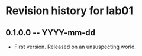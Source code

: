 # Revision history for lab01

## 0.1.0.0 -- YYYY-mm-dd

* First version. Released on an unsuspecting world.
